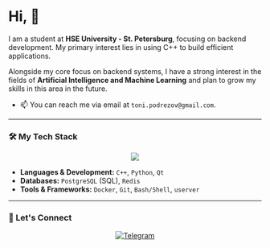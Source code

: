 # Hi, 👋

I am a student at **HSE University - St. Petersburg**, focusing on backend development. My primary interest lies in using C++ to build efficient applications.

Alongside my core focus on backend systems, I have a strong interest in the fields of **Artificial Intelligence and Machine Learning** and plan to grow my skills in this area in the future.


- 📫 You can reach me via email at `toni.podrezov@gmail.com`.

---

### 🛠️ My Tech Stack

<p align="center">
  <a href="https://skillicons.dev">
    <img src="https://skillicons.dev/icons?i=cpp,python,qt,postgres,redis,docker,git,bash&perline=8" />
  </a>
</p>

*   **Languages & Development:** `C++`, `Python`, `Qt`
*   **Databases:** `PostgreSQL` (SQL), `Redis`
*   **Tools & Frameworks:** `Docker`, `Git`, `Bash/Shell`, `userver`

---



### 🔗 Let's Connect

<p align="center">

<a href="https://t.me/Parovozik11" target="_blank">
    <img src="https://img.shields.io/badge/Telegram-2CA5E0?style=for-the-badge&logo=telegram&logoColor=white" alt="Telegram"/>
  </a>
</p>
